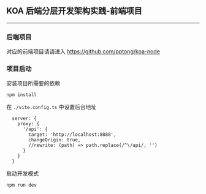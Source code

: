 ##  KOA 后端分层开发架构实践-前端项目

* * *


### 后端项目
对应的前端项目请请进入
https://github.com/pptong/koa-node


### 项目启动

安装项目所需要的依赖

```shell
npm install
```


在 `./vite.config.ts` 中设置后台地址
```shell
  server: {
    proxy: {
      '/api': {
        target: 'http://localhost:8888',
        changeOrigin: true,
        //rewrite: (path) => path.replace(/^\/api/, '')
      }
    }
  }
```

启动开发模式
```shell
npm run dev
```
